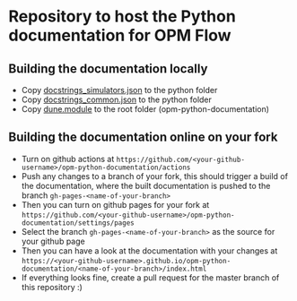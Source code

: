 # Repository to host the Python documentation for OPM Flow

## Building the documentation locally
- Copy [docstrings_simulators.json](https://raw.githubusercontent.com/OPM/opm-simulators/master/python/docstrings_simulators.json) to the python folder
- Copy [docstrings_common.json](https://raw.githubusercontent.com/OPM/opm-common/master/python/docstrings_common.json) to the python folder
- Copy [dune.module](https://raw.githubusercontent.com/OPM/opm-simulators/master/dune.module) to the root folder (opm-python-documentation)

## Building the documentation online on your fork
- Turn on github actions at `https://github.com/<your-github-username>/opm-python-documentation/actions`
- Push any changes to a branch of your fork, this should trigger a build of the documentation, where the built documentation is pushed to the branch `gh-pages-<name-of-your-branch>`
- Then you can turn on github pages for your fork at `https://github.com/<your-github-username>/opm-python-documentation/settings/pages`
- Select the branch `gh-pages-<name-of-your-branch>` as the source for your github page
- Then you can have a look at the documentation with your changes at `https://<your-github-username>.github.io/opm-python-documentation/<name-of-your-branch>/index.html`
- If everything looks fine, create a pull request for the master branch of this repository :)
